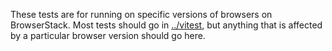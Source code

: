 These tests are for running on specific versions of browsers on BrowserStack. Most tests should go in [../vitest](../vitest/), but anything that is affected by a particular browser version should go here.